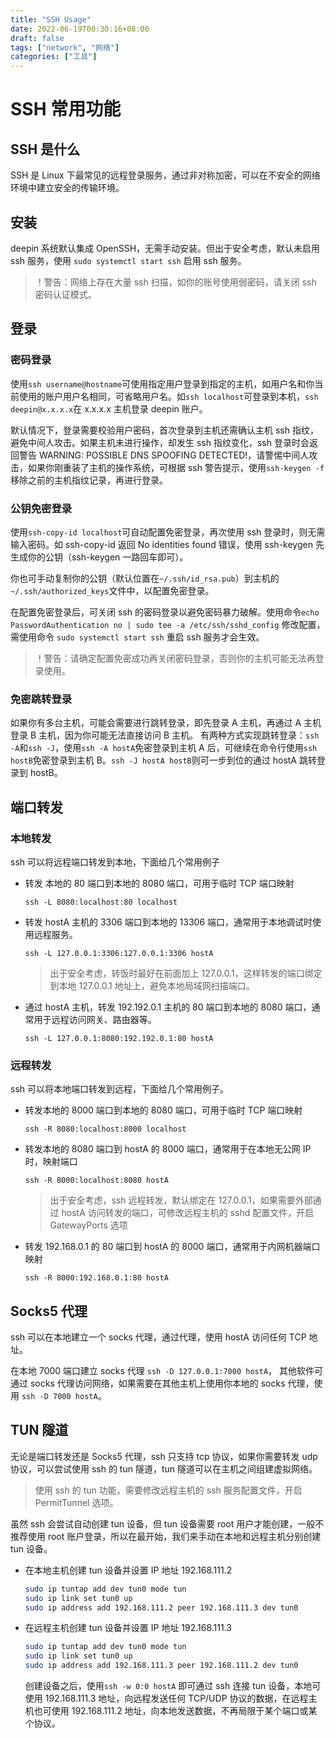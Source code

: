 ```yaml
---
title: "SSH Usage"
date: 2022-06-19T00:30:16+08:00
draft: false
tags: ["network", "网络"]
categories: ["工具"]
---
```


# SSH 常用功能

## SSH 是什么

SSH 是 Linux 下最常见的远程登录服务，通过非对称加密，可以在不安全的网络环境中建立安全的传输环境。

## 安装

deepin 系统默认集成 OpenSSH，无需手动安装。但出于安全考虑，默认未启用 ssh 服务，使用 `sudo systemctl start ssh` 启用 ssh 服务。

> ！警告：网络上存在大量 ssh 扫描，如你的账号使用弱密码，请关闭 ssh 密码认证模式。

## 登录

### 密码登录

使用`ssh username@hostname`可使用指定用户登录到指定的主机，如用户名和你当前使用的账户用户名相同，可省略用户名。如`ssh localhost`可登录到本机，`ssh deepin@x.x.x.x`在 x.x.x.x 主机登录 deepin 账户。

默认情况下，登录需要校验用户密码，首次登录到主机还需确认主机 ssh 指纹，避免中间人攻击。如果主机未进行操作，却发生 ssh 指纹变化，ssh 登录时会返回警告 WARNING: POSSIBLE DNS SPOOFING DETECTED!，请警惕中间人攻击，如果你刚重装了主机的操作系统，可根据 ssh 警告提示，使用`ssh-keygen -f`移除之前的主机指纹记录，再进行登录。

### 公钥免密登录

使用`ssh-copy-id localhost`可自动配置免密登录，再次使用 ssh 登录时，则无需输入密码。如 ssh-copy-id 返回 No identities found 错误，使用 ssh-keygen 先生成你的公钥（ssh-keygen 一路回车即可）。

你也可手动复制你的公钥（默认位置在`~/.ssh/id_rsa.pub`）到主机的`~/.ssh/authorized_keys`文件中，以配置免密登录。

在配置免密登录后，可关闭 ssh 的密码登录以避免密码暴力破解。使用命令`echo PasswordAuthentication no | sudo tee -a /etc/ssh/sshd_config`
修改配置，需使用命令 `sudo systemctl start ssh` 重启 ssh 服务才会生效。

> ！警告：请确定配置免密成功再关闭密码登录，否则你的主机可能无法再登录使用。

### 免密跳转登录

如果你有多台主机，可能会需要进行跳转登录，即先登录 A 主机，再通过 A 主机登录 B 主机，因为你可能无法直接访问 B 主机。
有两种方式实现跳转登录：`ssh -A`和`ssh -J`，使用`ssh -A hostA`免密登录到主机 A 后，可继续在命令行使用`ssh hostB`免密登录到主机 B。`ssh -J hostA hostB`则可一步到位的通过 hostA 跳转登录到 hostB。

## 端口转发

### 本地转发

ssh 可以将远程端口转发到本地，下面给几个常用例子

- 转发 本地的 80 端口到本地的 8080 端口，可用于临时 TCP 端口映射

  `ssh -L 8080:localhost:80 localhost`

- 转发 hostA 主机的 3306 端口到本地的 13306 端口，通常用于本地调试时使用远程服务。

  `ssh -L 127.0.0.1:3306:127.0.0.1:3306 hostA`

  > 出于安全考虑，转饭时最好在前面加上 127.0.0.1，这样转发的端口绑定到本地 127.0.0.1 地址上，避免本地局域网扫描端口。

- 通过 hostA 主机，转发 192.192.0.1 主机的 80 端口到本地的 8080 端口，通常用于远程访问网关、路由器等。

  `ssh -L 127.0.0.1:8080:192.192.0.1:80 hostA`

### 远程转发

ssh 可以将本地端口转发到远程，下面给几个常用例子。

- 转发本地的 8000 端口到本地的 8080 端口，可用于临时 TCP 端口映射

  `ssh -R 8080:localhost:8000 localhost`

- 转发本地的 8080 端口到 hostA 的 8000 端口，通常用于在本地无公网 IP 时，映射端口

  `ssh -R 8000:localhost:8080 hostA`

  > 出于安全考虑，ssh 远程转发，默认绑定在 127.0.0.1，如果需要外部通过 hostA 访问转发的端口，可修改远程主机的 sshd 配置文件，开启 GatewayPorts 选项

- 转发 192.168.0.1 的 80 端口到 hostA 的 8000 端口，通常用于内网机器端口映射

  `ssh -R 8000:192.168.0.1:80 hostA`

## Socks5 代理

ssh 可以在本地建立一个 socks 代理，通过代理，使用 hostA 访问任何 TCP 地址。

在本地 7000 端口建立 socks 代理 `ssh -D 127.0.0.1:7000 hostA`， 其他软件可通过 socks 代理访问网络，如果需要在其他主机上使用你本地的 socks 代理，使用 `ssh -D 7000 hostA`。

## TUN 隧道

无论是端口转发还是 Socks5 代理，ssh 只支持 tcp 协议，如果你需要转发 udp 协议，可以尝试使用 ssh 的 tun 隧道，tun 隧道可以在主机之间组建虚拟网络。

> 使用 ssh 的 tun 功能，需要修改远程主机的 ssh 服务配置文件，开启 PermitTunnel 选项。

虽然 ssh 会尝试自动创建 tun 设备，但 tun 设备需要 root 用户才能创建，一般不推荐使用 root 账户登录，所以在最开始，我们来手动在本地和远程主机分别创建 tun 设备。

- 在本地主机创建 tun 设备并设置 IP 地址 192.168.111.2

  ```bash
  sudo ip tuntap add dev tun0 mode tun
  sudo ip link set tun0 up
  sudo ip address add 192.168.111.2 peer 192.168.111.3 dev tun0
  ```

- 在远程主机创建 tun 设备并设置 IP 地址 192.168.111.3

  ```bash
  sudo ip tuntap add dev tun0 mode tun
  sudo ip link set tun0 up
  sudo ip address add 192.168.111.3 peer 192.168.111.2 dev tun0
  ```

  创建设备之后，使用`ssh -w 0:0 hostA` 即可通过 ssh 连接 tun 设备，本地可使用 192.168.111.3 地址，向远程发送任何 TCP/UDP 协议的数据，在远程主机也可使用 192.168.111.2 地址，向本地发送数据，不再局限于某个端口或某个协议。

